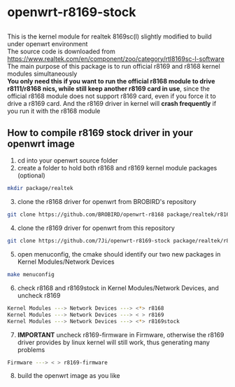 # openwrt-r8169-stock
##
This is the kernel module for realtek 8169sc(l) slightly modified to build under openwrt environment  
The source code is downloaded from https://www.realtek.com/en/component/zoo/category/rtl8169sc-l-software  
The main purpose of this package is to run official r8169 and r8168 kernel modules simultaneously  
**You only need this if you want to run the official r8168 module to drive r8111/r8168 nics, while still keep another r8169 card in use**, since the official r8168 module does not support r8169 card, even if you force it to drive a r8169 card. And the r8169 driver in kernel will **crash frequently** if you run it with the r8168 module  
## How to compile r8169 stock driver in your openwrt image
1. cd into your openwrt source folder
2. create a folder to hold both r8168 and r8169 kernel module packages (optional)  
````sh
mkdir package/realtek
````
3. clone the r8168 driver for openwrt from BROBIRD's repository
````sh
git clone https://github.com/BROBIRD/openwrt-r8168 package/realtek/r8168
````
4. clone the r8169 driver for openwrt from this repository
````sh
git clone https://github.com/7Ji/openwrt-r8169-stock package/realtek/r8169stock
````
5. open menuconfig, the cmake should identify our two new packages in Kernel Modules/Network Devices
````sh
make menuconfig
````
6. check r8168 and r8169stock in Kernel Modules/Network Devices, and uncheck r8169
````sh
Kernel Modules ---> Network Devices ---> <*> r8168
Kernel Modules ---> Network Devices ---> < > r8169
Kernel Modules ---> Network Devices ---> <*> r8169stock
````
7. **IMPORTANT** uncheck r8169-firmware in Firmware, otherwise the r8169 driver provides by linux kernel will still work, thus generating many problems
````sh
Firmware ---> < > r8169-firmware
````
8. build the openwrt image as you like
